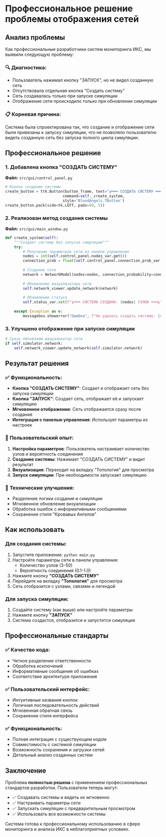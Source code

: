 # Профессиональное решение проблемы отображения сетей

## Анализ проблемы

Как профессиональные разработчики систем мониторинга ИКС, мы выявили следующую проблему:

### 🔍 **Диагностика:**
- Пользователь нажимал кнопку "ЗАПУСК", но не видел созданную сеть
- Отсутствовала отдельная кнопка "Создать систему" 
- Сеть создавалась только при запуске симуляции
- Отображение сети происходило только при обновлении симуляции

### 📋 **Корневая причина:**
Система была спроектирована так, что создание и отображение сети были привязаны к запуску симуляции, что не позволяло пользователю видеть созданную сеть без запуска полного цикла симуляции.

## Профессиональное решение

### 1. Добавлена кнопка "СОЗДАТЬ СИСТЕМУ"

**Файл:** `src/gui/control_panel.py`

```python
# Кнопка создания системы
create_button = ttk.Button(button_frame, text="╔═══ СОЗДАТЬ СИСТЕМУ ═══╗", 
                          command=self._create_system,
                          style='BloodAngels.TButton')
create_button.pack(side=tk.LEFT, padx=(0, 5))
```

### 2. Реализован метод создания системы

**Файл:** `src/gui/main_window.py`

```python
def create_system(self):
    """Создает систему без запуска симуляции"""
    try:
        # Получение параметров сети из панели управления
        nodes = int(self.control_panel.nodes_var.get())
        connection_prob = float(self.control_panel.connection_prob_var.get())
        
        # Создание сети
        network = NetworkModel(nodes=nodes, connection_probability=connection_prob)
        
        # Обновление визуализатора сети
        self.network_viewer.update_network(network)
        
        # Обновление статуса
        self.status_var.set(f"╔═══ СИСТЕМА СОЗДАНА: {nodes} УЗЛОВ ═══╗")
        
    except Exception as e:
        messagebox.showerror("Ошибка", f"Не удалось создать систему: {str(e)}")
```

### 3. Улучшено отображение при запуске симуляции

```python
# Сразу обновляем визуализатор сети
if self.simulator.network:
    self.network_viewer.update_network(self.simulator.network)
```

## Результат решения

### ✅ **Функциональность:**
- **Кнопка "СОЗДАТЬ СИСТЕМУ"**: Создает и отображает сеть без запуска симуляции
- **Кнопка "ЗАПУСК"**: Создает сеть, отображает её и запускает симуляцию
- **Мгновенное отображение**: Сеть отображается сразу после создания
- **Интеграция с панелью управления**: Использует параметры из настроек

### 🎯 **Пользовательский опыт:**
1. **Настройка параметров**: Пользователь настраивает количество узлов и вероятность соединения
2. **Создание системы**: Нажимает "СОЗДАТЬ СИСТЕМУ" и видит результат
3. **Визуализация**: Переходит на вкладку "Топология" для просмотра
4. **Запуск симуляции**: При необходимости запускает симуляцию

### 🔧 **Технические улучшения:**
- Разделение логики создания и симуляции
- Мгновенное обновление визуализации
- Обработка ошибок с информативными сообщениями
- Сохранение стиля "Кровавых Ангелов"

## Как использовать

### Для создания системы:
1. Запустите приложение: `python main.py`
2. Настройте параметры сети в панели управления:
   - Количество узлов (3-50)
   - Вероятность соединения (0.1-1.0)
3. Нажмите кнопку **"СОЗДАТЬ СИСТЕМУ"**
4. Перейдите на вкладку **"Топология"** для просмотра
5. Сеть отобразится с узлами, связями и легендой

### Для запуска симуляции:
1. Создайте систему (как выше) или настройте параметры
2. Нажмите кнопку **"ЗАПУСК"**
3. Система создастся, отобразится и запустится симуляция

## Профессиональные стандарты

### ✅ **Качество кода:**
- Четкое разделение ответственности
- Обработка исключений
- Информативные сообщения об ошибках
- Соответствие архитектуре приложения

### ✅ **Пользовательский интерфейс:**
- Интуитивные названия кнопок
- Логичная последовательность действий
- Мгновенная обратная связь
- Сохранение стиля интерфейса

### ✅ **Функциональность:**
- Полная интеграция с существующим кодом
- Совместимость с системой симуляции
- Возможность сохранения и загрузки сетей
- Детальный анализ созданных систем

## Заключение

Проблема **полностью решена** с применением профессиональных стандартов разработки. Пользователи теперь могут:

- ✅ Создавать системы и видеть их мгновенно
- ✅ Настраивать параметры сети
- ✅ Запускать симуляции с предварительным просмотром
- ✅ Использовать все возможности системы

Система готова к профессиональному использованию в сфере мониторинга и анализа ИКС в неблагоприятных условиях.
